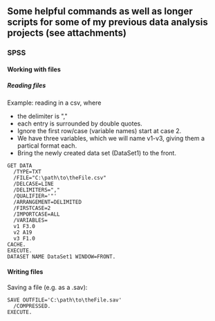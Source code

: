 ## Some helpful commands as well as longer scripts for some of my previous data analysis projects (see attachments)

### SPSS

#### Working with files

##### Reading files

Example: reading in a csv, where
- the delimiter is ","
- each entry is surrounded by double quotes.
- Ignore the first row/case (variable names) start at case 2.
- We have three variables, which we will name v1-v3, giving them a partical format each.
- Bring the newly created data set (DataSet1) to the front.

```SPSS
GET DATA
  /TYPE=TXT
  /FILE="C:\path\to\theFile.csv"
  /DELCASE=LINE
  /DELIMITERS=","
  /QUALIFIER='"'
  /ARRANGEMENT=DELIMITED
  /FIRSTCASE=2
  /IMPORTCASE=ALL
  /VARIABLES=
  v1 F3.0
  v2 A19
  v3 F1.0
CACHE.
EXECUTE.
DATASET NAME DataSet1 WINDOW=FRONT.
```

#### Writing files

Saving a file (e.g. as a .sav):
```SPSS
SAVE OUTFILE='C:\path\to\theFile.sav'
  /COMPRESSED.
EXECUTE.
```
